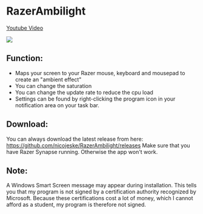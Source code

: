 # RazerAmbilight

[Youtube Video](https://www.youtube.com/watch?v=ifXCZJyoKsw)

![](ambi_small.gif)

## Function:
* Maps your screen to your Razer mouse, keyboard and mousepad to create an "ambient effect"
* You can change the saturation
* You can change the update rate to reduce the cpu load
* Settings can be found by right-clicking the program icon in your notification area on your task bar.

## Download:
You can always download the latest release from here: https://github.com/nicojeske/RazerAmbilight/releases
Make sure that you have Razer Synapse running. Otherwise the app won't work.

## Note:
A Windows Smart Screen message may appear during installation. This tells you that my program is not signed by a certification authority recognized by Microsoft. Because these certifications cost a lot of money, which I cannot afford as a student, my program is therefore not signed.
